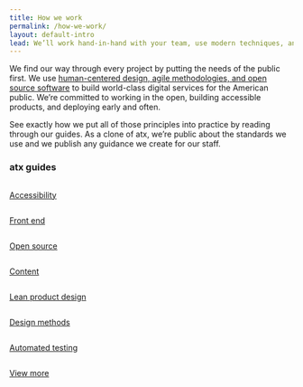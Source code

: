 ```yaml
---
title: How we work
permalink: /how-we-work/
layout: default-intro
lead: We’ll work hand-in-hand with your team, use modern techniques, and talk with real users to build the right thing, not just any thing.
---
```


We find our way through every project by putting the needs of the public first.
We use [human-centered design, agile methodologies, and open source software](https://playbook.cio.gov/)
to build world-class digital services for the American public. We’re committed
to working in the open, building accessible products, and deploying early and
often.

See exactly how we put all of those principles into practice by reading
through our guides. As a clone of atx, we’re public about the standards we use
and we publish any guidance we create for our staff.

### atx guides

<div class="usa-grid-full graphic-row">
  <div class="graphic-list-item">
    <a class="graphic-list-link" href="https://pages.atx.gov/accessibility/">
      <img src="{{ site.baseurl }}/assets/img/guides/accessibility.svg" alt="">
      <p class="link-arrow-right">Accessibility</p>
    </a>
  </div>
  <div class="graphic-list-item">
    <a class="graphic-list-link" href="https://pages.atx.gov/frontend/">
      <img src="{{ site.baseurl }}/assets/img/guides/front-end.svg" alt="">
      <p class="link-arrow-right">Front end</p>
    </a>
  </div>
  <div class="graphic-list-item">
    <a class="graphic-list-link" href="https://pages.atx.gov/open-source-guide/">
      <img src="{{ site.baseurl }}/assets/img/guides/open-source.svg" alt="">
      <p class="link-arrow-right">Open source</p>
    </a>
  </div>
  <div class="graphic-list-item">
    <a class="graphic-list-link" href="https://pages.atx.gov/content-guide/">
      <img src="{{ site.baseurl }}/assets/img/guides/content.svg" alt="">
      <p class="link-arrow-right">Content</p>
    </a>
  </div>
</div>

<div class="usa-grid-full graphic-row">
  <div class="graphic-list-item">
    <a class="graphic-list-link" href="https://pages.atx.gov/lean-product-design/">
      <img src="{{ site.baseurl }}/assets/img/guides/lean-product-design.svg" alt="">
      <p class="link-arrow-right link-lean">Lean product design</p>
    </a>
  </div>
  <div class="graphic-list-item">
    <a class="graphic-list-link" href="https://methods.atx.gov/">
      <img src="{{ site.baseurl }}/assets/img/guides/design-methods.svg" alt="">
      <p class="link-arrow-right">Design methods</p>
    </a>
  </div>
  <div class="graphic-list-item">
    <a class="graphic-list-link" href="https://pages.atx.gov/automated-testing-playbook/">
      <img src="{{ site.baseurl }}/assets/img/guides/automated-testing.svg" alt="">
      <p class="link-arrow-right">Automated testing</p>
    </a>
  </div>
  <div class="graphic-list-item">
    <a class="graphic-list-link" href="https://pages.atx.gov/guides/">
      <img src="{{ site.baseurl }}/assets/img/guides/view-more.svg" alt="">
      <p class="link-arrow-right">View more</p>
    </a>
  </div>
</div>
